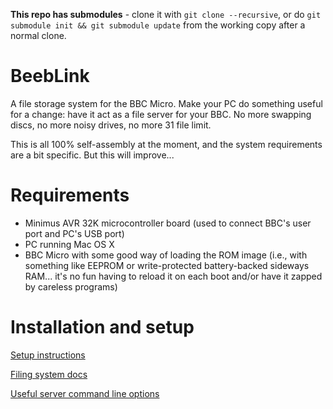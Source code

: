 **This repo has submodules** - clone it with `git clone --recursive`,
or do `git submodule init && git submodule update` from the working
copy after a normal clone.

# BeebLink

A file storage system for the BBC Micro. Make your PC do something
useful for a change: have it act as a file server for your BBC. No
more swapping discs, no more noisy drives, no more 31 file limit.

This is all 100% self-assembly at the moment, and the system
requirements are a bit specific. But this will improve...

# Requirements

* Minimus AVR 32K microcontroller board (used to connect BBC's user
  port and PC's USB port)
* PC running Mac OS X 
* BBC Micro with some good way of loading the ROM image (i.e., with
  something like EEPROM or write-protected battery-backed sideways
  RAM... it's no fun having to reload it on each boot and/or have it
  zapped by careless programs)

# Installation and setup

[Setup instructions](./docs/setup.md)

[Filing system docs](./docs/fs.md)

[Useful server command line options](./docs/server.md)
